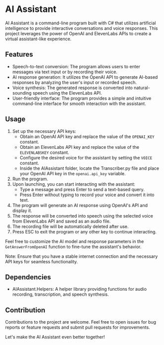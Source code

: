 # AI Assistant

AI Assistant is a command-line program built with C# that utilizes artificial intelligence to provide interactive conversations and voice responses. This project leverages the power of OpenAI and ElevenLabs APIs to create a virtual assistant-like experience.

## Features

- Speech-to-text conversion: The program allows users to enter messages via text input or by recording their voice.
- AI response generation: It utilizes the OpenAI API to generate AI-based responses by analyzing the user's input or recorded speech.
- Voice synthesis: The generated response is converted into natural-sounding speech using the ElevenLabs API.
- User-friendly interface: The program provides a simple and intuitive command-line interface for smooth interaction with the assistant.

## Usage

1. Set up the necessary API keys:
   - Obtain an OpenAI API key and replace the value of the `OPENAI_KEY` constant.
   - Obtain an ElevenLabs API key and replace the value of the `ELEVENLABSKEY` constant.
   - Configure the desired voice for the assistant by setting the `VOICE` constant.
   - Inside the AIAssistant folder, locate the Transcriber.py file and place your OpenAI API key in the `openai.api_key` variable.
2. Run the program.
3. Upon launching, you can start interacting with the assistant:
   - Type a message and press Enter to send a text-based query.
   - Press Enter without typing to record your voice and convert it into text.
4. The program will generate an AI response using OpenAI's API and display it.
5. The response will be converted into speech using the selected voice from ElevenLabs API and saved as an audio file.
6. The recording file will be automatically deleted after use.
7. Press ESC to exit the program or any other key to continue interacting.

Feel free to customize the AI model and response parameters in the `GetAnswerFromOpenAI` function to fine-tune the assistant's behavior.

Note: Ensure that you have a stable internet connection and the necessary API keys for seamless functionality.

## Dependencies

- AIAssistant.Helpers: A helper library providing functions for audio recording, transcription, and speech synthesis.

## Contribution

Contributions to the project are welcome. Feel free to open issues for bug reports or feature requests and submit pull requests for improvements.

Let's make the AI Assistant even better together!
